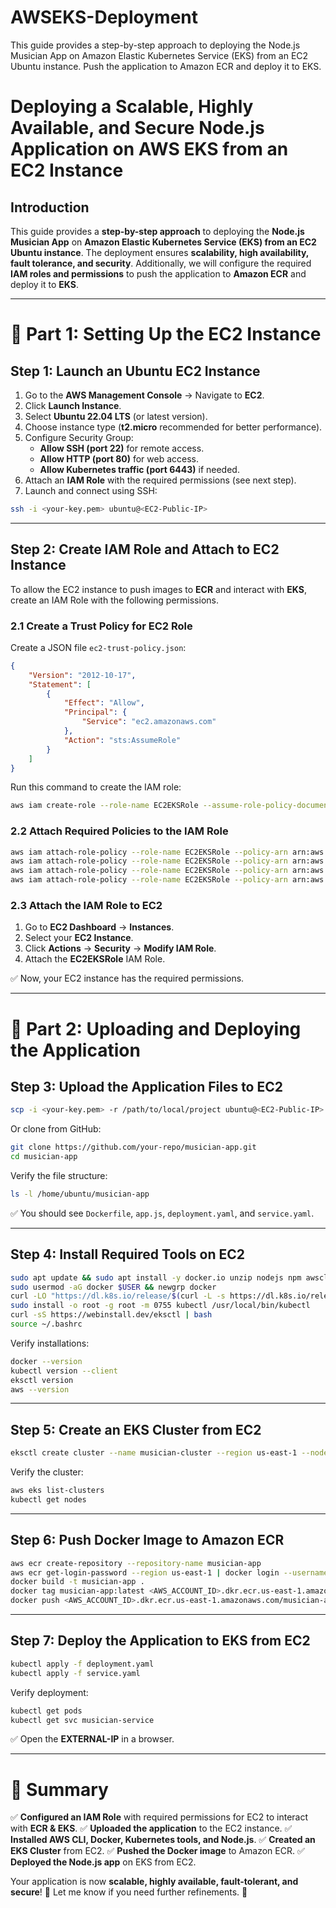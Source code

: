 # **AWSEKS-Deployment**
This guide provides a step-by-step approach to deploying the Node.js Musician App on Amazon Elastic Kubernetes Service (EKS) from an EC2 Ubuntu instance. Push the application to Amazon ECR and deploy it to EKS.

# **Deploying a Scalable, Highly Available, and Secure Node.js Application on AWS EKS from an EC2 Instance**

## **Introduction**
This guide provides a **step-by-step approach** to deploying the **Node.js Musician App** on **Amazon Elastic Kubernetes Service (EKS) from an EC2 Ubuntu instance**. The deployment ensures **scalability, high availability, fault tolerance, and security**. Additionally, we will configure the required **IAM roles and permissions** to push the application to **Amazon ECR** and deploy it to **EKS**.

---

# **🚀 Part 1: Setting Up the EC2 Instance**

## **Step 1: Launch an Ubuntu EC2 Instance**
1. Go to the **AWS Management Console** → Navigate to **EC2**.
2. Click **Launch Instance**.
3. Select **Ubuntu 22.04 LTS** (or latest version).
4. Choose instance type (**t2.micro** recommended for better performance).
5. Configure Security Group:
   - **Allow SSH (port 22)** for remote access.
   - **Allow HTTP (port 80)** for web access.
   - **Allow Kubernetes traffic (port 6443)** if needed.
6. Attach an **IAM Role** with the required permissions (see next step).
7. Launch and connect using SSH:
```sh
ssh -i <your-key.pem> ubuntu@<EC2-Public-IP>
```

---

## **Step 2: Create IAM Role and Attach to EC2 Instance**
To allow the EC2 instance to push images to **ECR** and interact with **EKS**, create an IAM Role with the following permissions.

### **2.1 Create a Trust Policy for EC2 Role**
Create a JSON file `ec2-trust-policy.json`:
```json
{
    "Version": "2012-10-17",
    "Statement": [
        {
            "Effect": "Allow",
            "Principal": {
                "Service": "ec2.amazonaws.com"
            },
            "Action": "sts:AssumeRole"
        }
    ]
}
```
Run this command to create the IAM role:
```sh
aws iam create-role --role-name EC2EKSRole --assume-role-policy-document file://ec2-trust-policy.json
```

### **2.2 Attach Required Policies to the IAM Role**
```sh
aws iam attach-role-policy --role-name EC2EKSRole --policy-arn arn:aws:iam::aws:policy/AmazonEC2ContainerRegistryFullAccess
aws iam attach-role-policy --role-name EC2EKSRole --policy-arn arn:aws:iam::aws:policy/AmazonEKSClusterPolicy
aws iam attach-role-policy --role-name EC2EKSRole --policy-arn arn:aws:iam::aws:policy/AmazonEKSWorkerNodePolicy
aws iam attach-role-policy --role-name EC2EKSRole --policy-arn arn:aws:iam::aws:policy/AmazonEKS_CNI_Policy
```

### **2.3 Attach the IAM Role to EC2**
1. Go to **EC2 Dashboard** → **Instances**.
2. Select your **EC2 Instance**.
3. Click **Actions** → **Security** → **Modify IAM Role**.
4. Attach the **EC2EKSRole** IAM Role.

✅ Now, your EC2 instance has the required permissions.

---

# **🚀 Part 2: Uploading and Deploying the Application**

## **Step 3: Upload the Application Files to EC2**
```sh
scp -i <your-key.pem> -r /path/to/local/project ubuntu@<EC2-Public-IP>:/home/ubuntu/musician-app
```
Or clone from GitHub:
```sh
git clone https://github.com/your-repo/musician-app.git
cd musician-app
```

Verify the file structure:
```sh
ls -l /home/ubuntu/musician-app
```
✅ You should see `Dockerfile`, `app.js`, `deployment.yaml`, and `service.yaml`.

---

## **Step 4: Install Required Tools on EC2**
```sh
sudo apt update && sudo apt install -y docker.io unzip nodejs npm awscli
sudo usermod -aG docker $USER && newgrp docker
curl -LO "https://dl.k8s.io/release/$(curl -L -s https://dl.k8s.io/release/stable.txt)/bin/linux/amd64/kubectl"
sudo install -o root -g root -m 0755 kubectl /usr/local/bin/kubectl
curl -sS https://webinstall.dev/eksctl | bash
source ~/.bashrc
```
Verify installations:
```sh
docker --version
kubectl version --client
eksctl version
aws --version
```

---

## **Step 5: Create an EKS Cluster from EC2**
```sh
eksctl create cluster --name musician-cluster --region us-east-1 --nodes 3 --node-type t2.micro --managed
```
Verify the cluster:
```sh
aws eks list-clusters
kubectl get nodes
```

---

## **Step 6: Push Docker Image to Amazon ECR**
```sh
aws ecr create-repository --repository-name musician-app
aws ecr get-login-password --region us-east-1 | docker login --username AWS --password-stdin <AWS_ACCOUNT_ID>.dkr.ecr.us-east-1.amazonaws.com
docker build -t musician-app .
docker tag musician-app:latest <AWS_ACCOUNT_ID>.dkr.ecr.us-east-1.amazonaws.com/musician-app:latest
docker push <AWS_ACCOUNT_ID>.dkr.ecr.us-east-1.amazonaws.com/musician-app:latest
```

---

## **Step 7: Deploy the Application to EKS from EC2**
```sh
kubectl apply -f deployment.yaml
kubectl apply -f service.yaml
```
Verify deployment:
```sh
kubectl get pods
kubectl get svc musician-service
```
✅ Open the **EXTERNAL-IP** in a browser.

---

# **🚀 Summary**
✅ **Configured an IAM Role** with required permissions for EC2 to interact with **ECR & EKS**.
✅ **Uploaded the application** to the EC2 instance.
✅ **Installed AWS CLI, Docker, Kubernetes tools, and Node.js**.
✅ **Created an EKS Cluster** from EC2.
✅ **Pushed the Docker image** to Amazon ECR.
✅ **Deployed the Node.js app** on EKS from EC2.

Your application is now **scalable, highly available, fault-tolerant, and secure**! 🚀 Let me know if you need further refinements. 🎯

